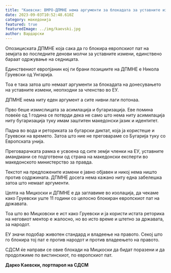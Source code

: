 ```yaml
---
title: "Каевски: ВМРО-ДПМНЕ нема аргументи за блокадата за уставните измени"
date: 2023-09-03T10:52:48.610Z
category: македонија
featured: true
featuredImage: ../img/kaevski.jpg
author: Вардарски
---
```

<!--StartFragment-->

Опозициската ДПМНЕ која сака да го блокира европскиот пат на земјата во последните денови молчи за уставните измени, единствено бараат одржување на седницата.

Единствениот европјанин кој ги брани позициите на ДПМНЕ е Никола Груевски од Унгарија.

Тоа е така затоа што немаат аргументи за блокадата на донесувањето на уставните измени, неопходни за членство во ЕУ.

ДПМНЕ нема ниту еден аргумент а сите нивни лаги потонаа.

Прво беше измислицата за асимлација и бугаризација. Еве помина повеќе од 1 година се потврди дека не само што нема ниту асимилација ниту бугаризација туку имам заштитен македонски јазик и идентитет.

Падна во вода и реториката за бугарски диктат, која ја користеше и Груевски на времето. Затоа што ние не преговараме со Бугарија туку со Европската унија.

Преговарачката рамка е усвоена од сите земји членки на ЕУ, уставните амандмани се подготвени од страна на македонски експерти во македонското министерство за правда.

Текстот на предложените измени е јавно објавен и никој нема ништо против содржината. ДПМНЕ досега нема кажано ниту една забелешка затоа што немаат аргументи.

Целта на Мицкоски и ДПМНЕ е да заглавиме во изолација, да чекаме како Груевски уште 11 години со целосно блокиран европскиот пат на државата.

Тоа што во Мицковски е ист како Груевски и ја користи истата реторика на неговиот ментор е жалосно, но во исто време и штетно за државата, за народот.

ЕУ значи подобар животен стандард и владеење на правото. Секој што го блокира тој пат е против народот и против владеењето на правото.

СДСМ ќе направи се овие блокади на Мицкоски да бидат поразени и да продолжиме по вистинскиот, по европскиот пат.

**Дарко Каевски, портпарол на СДСМ** 

<!--EndFragment-->